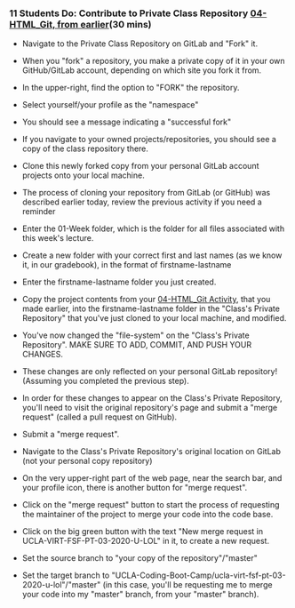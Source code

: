 ### 11 Students Do: Contribute to Private Class Repository [04-HTML_Git, from earlier](https://github.com/coding-boot-camp/FullStack-Lesson-Plans/tree/master/01-Class-Content/01-html-git-css/01-Activities/04-HTML_Git)(30 mins)

* Navigate to the Private Class Repository on GitLab and "Fork" it.
* When you "fork" a repository, you make a private copy of it in your own GitHub/GitLab account, depending on which site you fork it from.
* In the upper-right, find the option to "FORK" the repository.
* Select yourself/your profile as the "namespace"
* You should see a message indicating a "successful fork"
* If you navigate to your owned projects/repositories, you should see a copy of the class repository there.

* Clone this newly forked copy from your personal GitLab account projects onto your local machine.
* The process of cloning your repository from GitLab (or GitHub) was described earlier today, review the previous activity if you need a reminder
* Enter the 01-Week folder, which is the folder for all files associated with this week's lecture.
* Create a new folder with your correct first and last names (as we know it, in our gradebook), in the format of firstname-lastname
* Enter the firstname-lastname folder you just created.
* Copy the project contents from your [04-HTML_Git Activity](https://github.com/coding-boot-camp/FullStack-Lesson-Plans/tree/master/01-Class-Content/01-html-git-css/01-Activities/04-HTML_Git), that you made earlier, into the firstname-lastname folder in the "Class's Private Repository" that you've just cloned to your local machine, and modified.

* You've now changed the "file-system" on the "Class's Private Repository". MAKE SURE TO ADD, COMMIT, AND PUSH YOUR CHANGES.
* These changes are only reflected on your personal GitLab repository! (Assuming you completed the previous step).
* In order for these changes to appear on the Class's Private Repository, you'll need  to visit the original repository's page and submit a "merge request" (called a pull request on GitHub).

* Submit a "merge request".
* Navigate to the Class's Private Repository's original location on GitLab (not your personal copy repository)
* On the very upper-right part of the web page, near the search bar, and your profile icon, there is another button for "merge request".

* Click on the "merge request" button to start the process of requesting the maintainer of the project to merge your code into the code base.
* Click on the big green button with the text "New merge request in UCLA-VIRT-FSF-PT-03-2020-U-LOL" in it, to create a new request.
* Set the source branch to "your copy of the repository"/"master"
* Set the target branch to "UCLA-Coding-Boot-Camp/ucla-virt-fsf-pt-03-2020-u-lol"/"master" (in this case, you'll be requesting me to merge your code into my "master" branch, from your "master" branch).